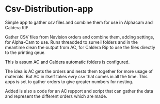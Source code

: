 # Csv-Distribution-app
Simple app to gather csv files and combine them for use in Alphacam and Caldera RIP

Gather CSV files from Navision orders and combine them, adding settings, for Alpha-Cam to use.
Runs threadded to surveil folders and in the meantime clean the output from AC, for Caldera Rip to use the files directly to the printing qeue.

This is assum AC and Caldera automatic folders is configured.

The idea is AC gets the orders and nests them together for more usage of materials. But AC in itself takes evry csv that comes in all the time.
This apps is set to gather orders to give greater numbers for nesting.

Added is also a code for an AC repport and script that can gather the data and represent the different orders which are made.
